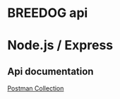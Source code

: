 # BREEDOG api
# Node.js / Express

## Api documentation

[Postman Collection](https://www.postman.com/collections/e8407e235312f1a800db)
